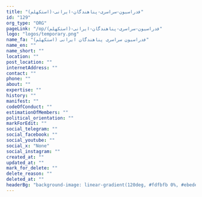 ```yaml
---
title: "فدراسیون-سراسری-پناهندگان-ایرانی-(استکهلم)"
id: "129"
org_type: "ORG"
pageLink: "/op/فدراسیون-سراسری-پناهندگان-ایرانی-(استکهلم)"
logo: "logos/temporary.png"
name_fa: "فدراسیون سراسری پناهندگان ایرانی (استکهلم)"
name_en: ""
name_short: ""
location: ""
post_location: ""
internetAddress: ""
contact: ""
phone: ""
about: ""
expertise: ""
history: ""
manifest: ""
codeOfConduct: ""
estimationOfMembers: ""
political_orientation: ""
markForEdit: ""
social_telegram: ""
social_facebook: ""
social_youtube: ""
social_x: "None"
social_instagram: ""
created_at: ""
updated_at: ""
mark_for_delete: ""
delete_reason: ""
deleted_at: ""
headerBg: "background-image: linear-gradient(120deg, #fdfbfb 0%, #ebedee 100%);"
---
```


